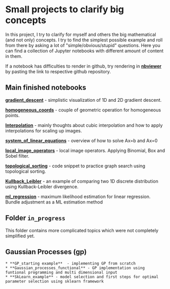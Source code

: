 # Small projects to clarify big concepts

In this project, I try to clarify for myself and others the big mathematical (and not only) concepts.
I try to find the simplest possible example and roll from there by asking a lot of "simple/obvious/stupid" questions.
Here you can find a collection of Jupyter notebooks with different amount of content in them.

If a notebook has difficulties to render in github, try rendering in [**nbviewer**](https://nbviewer.jupyter.org/) by pasting the link to respective github repository.

## Main finished notebooks
[**gradient_descent**](gradient_descent.ipynb) - simplistic visualization of 1D and 2D gradient descent.

[**homogeneous_coords**](homogeneous_coords.ipynb) - couple of geometric operation for homogeneous points.

[**Interpolation**](Interpolation.ipynb) - mainly thoughts about cubic interpolation and how to apply interpolations for scaling up images.

[**system_of_linear_equations**](system_of_linear_equations.ipynb) - overview of how to solve Ax=b and Ax=0

[**local_image_operators**](local_image_operators.ipynb) - local image operators. Applying Binomial, Box and Sobel filter.

[**topological_sorting**](topological_sorting.ipynb) - code snippet to practice graph search using topological sorting.

[**Kullback_Leibler**](Kullback_Leibler.ipynb)  - an example of comparing two 1D discrete distribution using Kullback-Leibler divergence.

[**ml_regression**](ml_regression.ipynb) - maximum likelihood estimation for linear regression. Bundle adjustment as a ML estimation method


## Folder `in_progress`
This folder contains more complicated topics which were not completely simplified yet.

## Gaussian Processes (gp)
	* **GP_starting example**  - implementing GP from scratch
	* **Gaussian_processes_functional** - GP implementation using funtional programming and multi dimensional input
	* **SkLearn_example** - model selection and first steps for optimal parameter selection using sklearn framework

